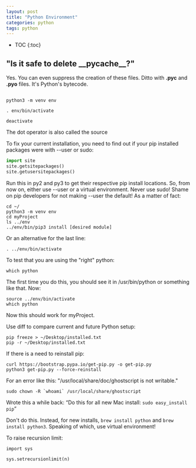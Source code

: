 ```yaml
---
layout: post
title: "Python Environment"
categories: python
tags: python
---
```


* TOC
{:toc}



## "Is it safe to delete \_\_pycache\_\_?"

Yes. You can even suppress the creation of these files. Ditto with **.pyc** and **.pyo** files. It's Python's bytecode.



##

```
python3 -m venv env

. env/bin/activate

deactivate
```

The dot operator is also called the source 

To fix your current installation, you need to find out if your pip installed packages were with --user or sudo:

```python
import site
site.getsitepackages()
site.getusersitepackages()
```

Run this in py2 and py3 to get their respective pip install locations. So, from now on, either use --user or a virtual environment. Never use sudo! Shame on pip developers for not making --user the default! As a matter of fact:

```
cd ~/
python3 -m venv env
cd myProject
ls ../env
../env/bin/pip3 install [desired module]
```

Or an alternative for the last line:

```
. ../env/bin/activate
```

To test that you are using the "right" python:

```
which python
```

The first time you do this, you should see it in /usr/bin/python or something like that. Now:

```
source ../env/bin/activate
which python
```

Now this should work for myProject.

Use diff to compare current and future Python setup:

```
pip freeze > ~/Desktop/installed.txt
pip -r ~/Desktop/installed.txt
```

If there is a need to reinstall pip:

```
curl https://bootstrap.pypa.io/get-pip.py -o get-pip.py
python3 get-pip.py --force-reinstall
```

For an error like this: "/usr/local/share/doc/ghostscript is not writable."

```
sudo chown -R `whoami` /usr/local/share/ghostscript
```

Wrote this a while back: “Do this for all new Mac install: `sudo easy_install pip`”

Don't do this. Instead, for new installs, `brew install python` and `brew install python3`. Speaking of which, use virtual environment!

To raise recursion limit:

```
import sys

sys.setrecursionlimit(n)
```
